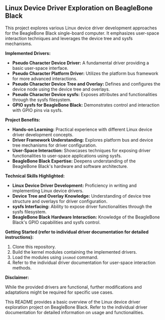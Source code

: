 ## Linux Device Driver Exploration on BeagleBone Black

This project explores various Linux device driver development approaches for the BeagleBone Black single-board computer. It emphasizes user-space interaction techniques and leverages the device tree and sysfs mechanisms.

**Implemented Drivers:**

* **Pseudo Character Device Driver:** A fundamental driver providing a basic user-space interface.
* **Pseudo Character Platform Driver:** Utilizes the platform bus framework for more advanced interactions.
* **Pseudo Character Device Tree and Overlay:** Defines and configures the device node using the device tree and overlays.
* **Pseudo Character Device sysfs:** Exposes attributes and functionalities through the sysfs filesystem.
* **GPIO sysfs for BeagleBone Black:** Demonstrates control and interaction with GPIO pins via sysfs.

**Project Benefits:**

* **Hands-on Learning:** Practical experience with different Linux device driver development concepts.
* **Driver Framework Understanding:** Explores platform bus and device tree mechanisms for driver configuration.
* **User-Space Interaction:** Showcases techniques for exposing driver functionalities to user-space applications using sysfs.
* **BeagleBone Black Expertise:** Deepens understanding of the BeagleBone Black's hardware and software architecture.

**Technical Skills Highlighted:**

* **Linux Device Driver Development:** Proficiency in writing and implementing Linux device drivers.
* **Device Tree and Overlay Knowledge:** Understanding of device tree structure and overlays for driver configuration.
* **sysfs Interfacing:** Ability to expose driver functionalities through the sysfs filesystem.
* **BeagleBone Black Hardware Interaction:** Knowledge of the BeagleBone Black's GPIO capabilities and sysfs control.

**Getting Started (refer to individual driver documentation for detailed instructions):**

1. Clone this repository.
2. Build the kernel modules containing the implemented drivers.
3. Load the modules using `insmod` command.
4. Refer to the individual driver documentation for user-space interaction methods.

**Disclaimer:**

While the provided drivers are functional, further modifications and adaptations might be required for specific use cases.

This README provides a basic overview of the Linux device driver exploration project on BeagleBone Black. Refer to the individual driver documentation for detailed information on usage and functionalities.
